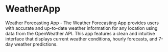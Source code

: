# WeatherApp
Weather Forecasting App - The Weather Forecasting App provides users with accurate and up-to-date weather information for any location using data from the OpenWeather API. This app features a clean and intuitive interface that displays current weather conditions, hourly forecasts, and 7-day weather predictions.
